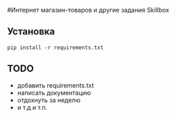 #Интернет магазин-товаров и другие задания Skillbox

## Установка

```
pip install -r requirements.txt
```

## TODO
* добавить requirements.txt
* написать документацию
* отдохнуть за неделю
* и т.д и т.п.